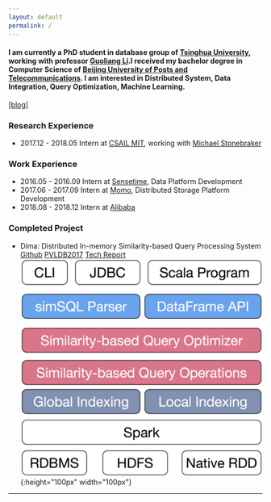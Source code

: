 ```yaml
---
layout: default
permalink: /
---
```

#### I am currently a PhD student in database group of [Tsinghua University](http://www.tsinghua.edu.cn/publish/thu2018en/index.html), working with professor [Guoliang Li](http://dbgroup.cs.tsinghua.edu.cn/ligl/).I received my bachelor degree in Computer Science of [Beijing University of Posts and Telecommunications](http://www.bupt.edu.cn/). I am interested in Distributed System, Data Integration, Query Optimization, Machine Learning.
[[blog]](/blog)
### Research Experience
- 2017.12 - 2018.05 Intern at [CSAIL MIT](https://www.csail.mit.edu/), working with [Michael Stonebraker](https://en.wikipedia.org/wiki/Michael_Stonebraker)  

### Work Experience
- 2016.05 - 2016.09 Intern at [Sensetime](https://www.sensetime.com/), Data Platform Development  
- 2017.06 - 2017.09 Intern at [Momo](https://www.immomo.com/), Distributed Storage Platform Development 
- 2018.08 - 2018.12 Intern at [Alibaba](https://www.alibabagroup.com/en/global/home)  

### Completed Project
- Dima: Distributed In-memory Similarity-based Query Processing System  
[Github](https://github.com/TsinghuaDatabaseGroup/Dima.git) [PVLDB2017](http://www.vldb.org/pvldb/vol10/p1925-sun.pdf) [Tech Report](http://dbgroup.cs.tsinghua.edu.cn/ligl/dima.pdf)  
![Dima Framework](figures/dima.png){:height="100px" width="100px"}  

_____
<script type="text/javascript" id="clustrmaps" src="//cdn.clustrmaps.com/map_v2.js?d=pe1rfPbhTfzky5ISQu4qQ1Xwqj7y_bFjS5d6afAShdk&cl=ffffff&w=a"></script>
